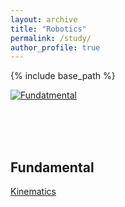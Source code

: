 ```yaml
---
layout: archive
title: "Robotics"
permalink: /study/
author_profile: true
---
```


{% include base_path %}


[![Fundatmental](https://img.shields.io/badge/Fundamental-EBEBEB?style=for-the-badge)](#fundamental)

<br/>
<br/>
<br/>

## Fundamental

[Kinematics](./coming_soon.md)